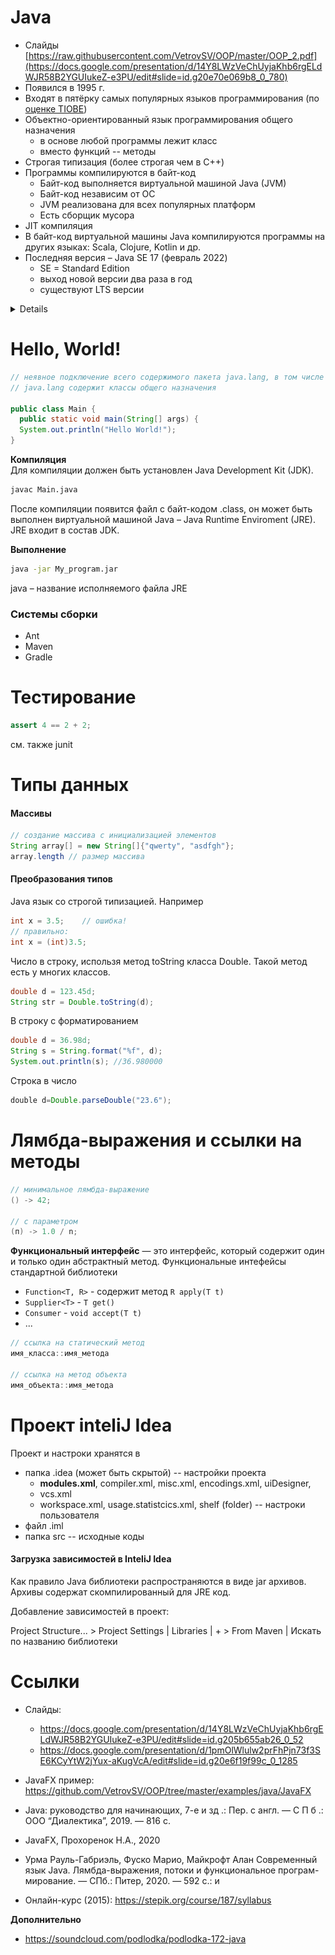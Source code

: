 # Java
- Слайды [https://raw.githubusercontent.com/VetrovSV/OOP/master/OOP_2.pdf](https://docs.google.com/presentation/d/14Y8LWzVeChUyjaKhb6rgELdWJR58B2YGUIukeZ-e3PU/edit#slide=id.g20e70e069b8_0_780)
- Появился в 1995 г.
- Входят в пятёрку самых популярных языков программирования (по [оценке TIOBE](https://www.tiobe.com/tiobe-index/))
- Объектно-ориентированный язык программирования общего назначения
  - в основе любой программы лежит класс
  - вместо функций -- методы
- Строгая типизация (более строгая чем в C++)
- Программы компилируются в байт-код
  - Байт-код выполняется виртуальной машиной Java (JVM)
  - Байт-код независим от ОС
  - JVM реализована для всех популярных платформ
  - Есть сборщик мусора
- JIT компиляция
- В байт-код виртуальной машины Java компилируются программы на других языках: Scala, Clojure, Kotlin и др.
- Последняя версия – Java SE 17 (февраль 2022)
  - SE = Standard Edition
  - выход новой версии два раза в год
  - существуют LTS версии


<details>
Дорожная карта изучения Java

![](https://miro.medium.com/max/1400/1*dAQJ-UDP3altoQKThbQs_w.jpeg)

Отдельные понятия:
- Обобщения (generic) — внешне похожий аналог шаблонов С++
- Пакет (package) — набор классов (файлов), способ организации пространств имён;
- Интерфейс (interface) — класс, который не содержит реализаций методов, либо содержит реализации по-умолчанию (начиная с Java 9, 2017 г.)
  - абстрактные классы в Java тоже существуют и похожи на аналогичные в C++
  - Функциональный интерфейс — это интерфейс, который содержит один и
только один абстрактный метод.
- Модуль — совокупность пакетов и ресур­сов, доступных по имени модуля


JDK и JRE

![](JDK.jpg)
</details>


# Hello, World!
```Java
// неявное подключение всего содержимого пакета java.lang, в том числе класса System
// java.lang содержит классы общего назначения

public class Main {
  public static void main(String[] args) {
  System.out.println("Hello World!");
}
```

**Компиляция** \
Для компиляции должен быть установлен Java Development Kit (JDK).
```bash
javac Main.java
```
После компиляции появится файл c байт-кодом .class, он может быть выполнен виртуальной машиной Java – Java Runtime Enviroment (JRE). JRE входит в состав JDK.

**Выполнение**
```bash
java -jar My_program.jar
```

java – название исполняемого файла JRE


### Системы сборки
- Ant
- Maven
- Gradle


# Тестирование
```java
assert 4 == 2 + 2;
```

см. также junit

# Типы данных
#### Массивы
```java
// создание массива с инициализацией элементов
String array[] = new String[]{"qwerty", "asdfgh"};
array.length // размер массива
```
#### Преобразования типов
Java язык со строгой типизацией. Например
```Java
int x = 3.5;    // ошибка!
// правильно:
int x = (int)3.5;
```

Число в строку, использя метод toString класса Double. Такой метод есть у многих классов.
```Java
double d = 123.45d;
String str = Double.toString(d);
```

В строку с форматированием
```Java
double d = 36.98d;
String s = String.format("%f", d);
System.out.println(s); //36.980000
```

Строка в число
```Java
double d=Double.parseDouble("23.6");  
```


# Лямбда-выражения и ссылки на методы

```Java
// минимальное лямбда-выражение
() -> 42;

// с параметром
(п) -> 1.0 / n;
```
**Функциональный интерфейс** — это интерфейс, который содержит один и
только один абстрактный метод.
Функциональные интефейсы стандартной библиотеки
- `Function<T, R>` - содержит метод `R apply(T t)`
- `Supplier<T>`  - `T get()`
- `Consumer` - `void accept(T t)`
- ...

```Java
// ссылка на статический метод
имя_класса::имя_метода

// ссылка на метод объекта
имя_объекта::имя_метода
```

# Проект inteliJ Idea
Проект и настроки хранятся в
- папка .idea (может быть скрытой) -- настройки проекта
  - **modules.xml**, compiler.xml, misc.xml, encodings.xml, uiDesigner,  
  - vcs.xml
  - workspace.xml, usage.statistcics.xml, shelf (folder) -- настроки пользователя
- файл .iml
- папка src -- исходные коды

#### Загрузка зависимостей в InteliJ Idea
Как правило Java библиотеки распространяются в виде jar архивов. Архивы содержат скомпилированный для JRE код.

Добавление зависимостей в проект:

Project Structure... > Project Settings | Libraries | + > From Maven | Искать по названию библиотеки


# Ссылки
- Слайды: 
  - https://docs.google.com/presentation/d/14Y8LWzVeChUyjaKhb6rgELdWJR58B2YGUIukeZ-e3PU/edit#slide=id.g205b655ab26_0_52
  - https://docs.google.com/presentation/d/1pmOlWlulw2prFhPjn73f3SE6KCyYtW2jYux-aKugVcA/edit#slide=id.g20e6f19f99c_0_1285

- JavaFX пример: https://github.com/VetrovSV/OOP/tree/master/examples/java/JavaFX
- Java: руководство для начинающих, 7-е и зд .: Пер. с англ. — С П б .: ООО “Диалектика”, 2019. — 816 с.
- JavaFX, Прохоренок Н.А., 2020
- Урма Рауль-Габриэль, Фуско Марио, Майкрофт Алан
Современный язык Java. Лямбда-выражения, потоки и функциональное програм-
мирование. — СПб.: Питер, 2020. — 592 с.: и
- Онлайн-курс (2015): https://stepik.org/course/187/syllabus

**Дополнительно**

- https://soundcloud.com/podlodka/podlodka-172-java
